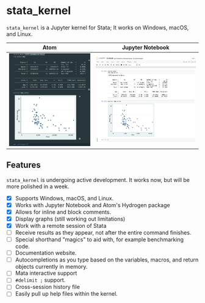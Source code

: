 # stata_kernel

`stata_kernel` is a Jupyter kernel for Stata; It works on Windows, macOS, and
Linux.

Atom             |  Jupyter Notebook
:-------------------------:|:-------------------------:
![Atom](img/atom.png)    |  ![Jupyter Notebook](img/jupyter_notebook.png)


## Features

`stata_kernel` is undergoing active development. It works now, but will be more
polished in a week.

- [x] Supports Windows, macOS, and Linux.
- [x] Works with Jupyter Notebook and Atom's Hydrogen package
- [x] Allows for inline and block comments.
- [x] Display graphs (still working out limitations)
- [x] Work with a remote session of Stata
- [ ] Receive results as they appear, not after the entire command finishes.
- [ ] Special shorthand "magics" to aid with, for example benchmarking code.
- [ ] Documentation website.
- [ ] Autocompletions as you type based on the variables, macros, and return objects currently in memory.
- [ ] Mata interactive support
- [ ] `#delimit ;` support.
- [ ] Cross-session history file
- [ ] Easily pull up help files within the kernel.
